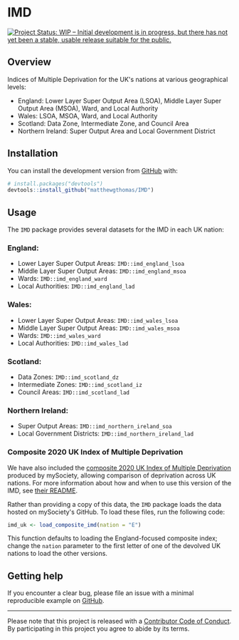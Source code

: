 # IMD

<!-- badges: start -->
[![Project Status: WIP – Initial development is in progress, but there has not yet been a stable, usable release suitable for the public.](https://www.repostatus.org/badges/latest/wip.svg)](https://www.repostatus.org/#wip)
<!-- badges: end -->

## Overview
Indices of Multiple Deprivation for the UK's nations at various geographical levels:

- England: Lower Layer Super Output Area (LSOA), Middle Layer Super Output Area (MSOA), Ward, and Local Authority
- Wales: LSOA, MSOA, Ward, and Local Authority
- Scotland: Data Zone, Intermediate Zone, and Council Area
- Northern Ireland: Super Output Area and Local Government District

## Installation
You can install the development version from [GitHub](https://github.com/) with:

``` r
# install.packages("devtools")
devtools::install_github("matthewgthomas/IMD")
```

## Usage
The `IMD` package provides several datasets for the IMD in each UK nation:

### England:

- Lower Layer Super Output Areas: `IMD::imd_england_lsoa`
- Middle Layer Super Output Areas: `IMD::imd_england_msoa`
- Wards: `IMD::imd_england_ward`
- Local Authorities: `IMD::imd_england_lad`

### Wales:

- Lower Layer Super Output Areas: `IMD::imd_wales_lsoa`
- Middle Layer Super Output Areas: `IMD::imd_wales_msoa`
- Wards: `IMD::imd_wales_ward`
- Local Authorities: `IMD::imd_wales_lad`

### Scotland:
- Data Zones: `IMD::imd_scotland_dz`
- Intermediate Zones: `IMD::imd_scotland_iz`
- Council Areas: `IMD::imd_scotland_lad`

### Northern Ireland:

- Super Output Areas: `IMD::imd_northern_ireland_soa`
- Local Government Districts: `IMD::imd_northern_ireland_lad`

### Composite 2020 UK Index of Multiple Deprivation
We have also included the [composite 2020 UK Index of Multiple Deprivation](https://github.com/mysociety/composite_uk_imd) produced by mySociety, allowing comparison of deprivation across UK nations. For more information about how and when to use this version of the IMD, see [their README](https://github.com/mysociety/composite_uk_imd/blob/master/readme.md).

Rather than providing a copy of this data, the `IMD` package loads the data hosted on mySociety's GitHub. To load these files, run the following code:

```r
imd_uk <- load_composite_imd(nation = "E")
```

This function defaults to loading the England-focused composite index; change the `nation` parameter to the first letter of one of the devolved UK nations to load the other versions.

## Getting help
If you encounter a clear bug, please file an issue with a minimal reproducible example on [GitHub](https://github.com/matthewgthomas/IMD/issues).

---
Please note that this project is released with a [Contributor Code of Conduct](https://www.contributor-covenant.org/version/2/0/code_of_conduct/). By participating in this project you agree to abide by its terms.

